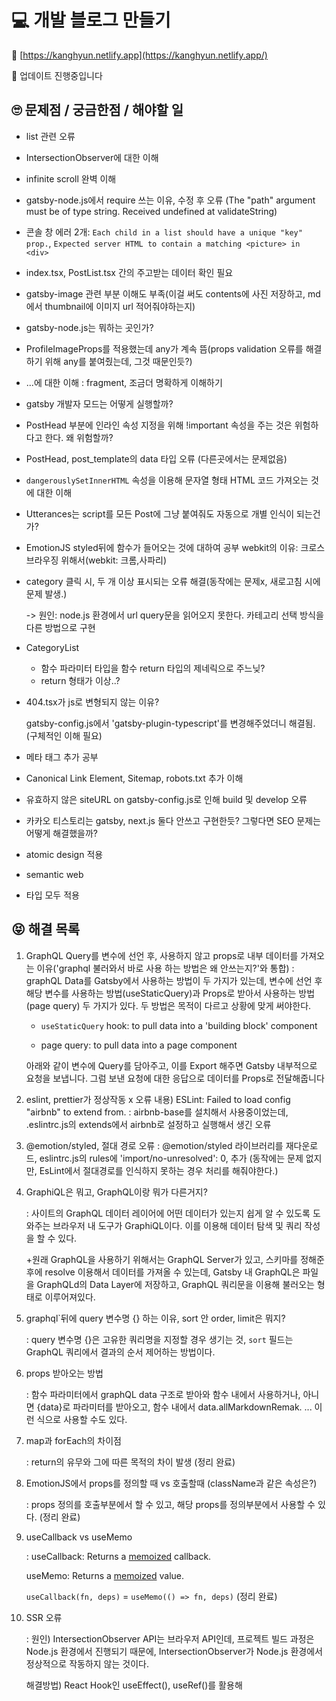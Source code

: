 # 💻 개발 블로그 만들기

👀 [https://kanghyun.netlify.app](https://kanghyun.netlify.app/)

🔨 업데이트 진행중입니다



## 🙄 문제점 / 궁금한점 / 해야할 일

- list 관련 오류

- IntersectionObserver에 대한 이해

- infinite scroll 완벽 이해

- gatsby-node.js에서 require 쓰는 이유, 수정 후 오류 (The "path" argument must be of type string. Received undefined at validateString)

- 콘솔 창 에러 2개: `Each child in a list should have a unique "key" prop.`, `Expected server HTML to contain a matching <picture> in <div>`

- index.tsx, PostList.tsx 간의 주고받는 데이터 확인 필요

- gatsby-image 관련 부분 이해도 부족(이걸 써도 contents에 사진 저장하고, md에서 thumbnail에 이미지 url 적어줘야하는지)

- gatsby-node.js는 뭐하는 곳인가?

- ProfileImageProps를 적용했는데 any가 계속 뜸(props validation 오류를 해결하기 위해 any를 붙여줬는데, 그것 때문인듯?)

- ...에 대한 이해 : fragment, 조금더 명확하게 이해하기

- gatsby 개발자 모드는 어떻게 실행할까?

- PostHead 부분에 인라인 속성 지정을 위해 !important 속성을 주는 것은 위험하다고 한다. 왜 위험할까?

- PostHead, post_template의 data 타입 오류 (다른곳에서는 문제없음)

- `dangerouslySetInnerHTML` 속성을 이용해 문자열 형태 HTML 코드 가져오는 것에 대한 이해

- Utterances는 script를 모든 Post에 그냥 붙여줘도 자동으로 개별 인식이 되는건가?

- EmotionJS styled뒤에 함수가 들어오는 것에 대하여 공부
  webkit의 이유: 크로스 브라우징 위해서(webkit: 크롬,사파리)

- category 클릭 시, 두 개 이상 표시되는 오류 해결(동작에는 문제x, 새로고침 시에 문제 발생.) 

  -> 원인: node.js 환경에서 url query문을 읽어오지 못한다. 카테고리 선택 방식을 다른 방법으로 구현

- CategoryList

  - 함수 파라미터 타입을 함수 return 타입의 제네릭으로 주느닞?
  - return 형태가 이상..?

- 404.tsx가 js로 변형되지 않는 이유?

  gatsby-config.js에서 'gatsby-plugin-typescript'를 변경해주었더니 해결됨. (구체적인 이해 필요)

- 메타 태그 추가 공부

- Canonical Link Element, Sitemap, robots.txt 추가 이해

- 유효하지 않은 siteURL on gatsby-config.js로 인해 build 및 develop 오류

- 카카오 티스토리는 gatsby, next.js 둘다 안쓰고 구현한듯? 그렇다면 SEO 문제는 어떻게 해결했을까?






- atomic design 적용

- semantic web

- 타입 모두 적용

  

## 😝 해결 목록

1. GraphQL Query를 변수에 선언 후, 사용하지 않고 props로 내부 데이터를 가져오는 이유('graphql 불러와서 바로 사용 하는 방법은 왜 안쓰는지?'와 통합)
   : graphQL Data를 Gatsby에서 사용하는 방법이 두 가지가 있는데, 변수에 선언 후 해당 변수를 사용하는 방법(useStaticQuery)과 Props로 받아서 사용하는 방법(page query) 두 가지가 있다. 두 방법은 목적이 다르고 상황에 맞게 써야한다.

   - `useStaticQuery` hook: to pull data into a 'building block' component
   
   - page query: to pull data into a page component
   
   아래와 같이 변수에 Query를 담아주고, 이를 Export 해주면 Gatsby 내부적으로 요청을 보냅니다. 그럼 보낸 요청에 대한 응답으로 데이터를 Props로 전달해줍니다
   
2. eslint, prettier가 정상작동 x
   오류 내용) ESLint: Failed to load config "airbnb" to extend from. 
   : airbnb-base를 설치해서 사용중이었는데, .eslintrc.js의 extends에서 airbnb로 설정하고 실행해서 생긴 오류

3. @emotion/styled, 절대 경로 오류
   : @emotion/styled 라이브러리를 재다운로드, eslintrc.js의 rules에 'import/no-unresolved': 0, 추가 (동작에는 문제 없지만, EsLint에서 절대경로를 인식하지 못하는 경우 처리를 해줘야한다.)

4. GraphiQL은 뭐고, GraphQL이랑 뭐가 다른거지?

   : 사이트의 GraphQL 데이터 레이어에 어떤 데이터가 있는지 쉽게 알 수 있도록 도와주는 브라우저 내 도구가 GraphiQL이다. 이를 이용해 데이터 탐색 및 쿼리 작성을 할 수 있다.

   +원래 GraphQL을 사용하기 위해서는 GraphQL Server가 있고, 스키마를 정해준 후에 resolve 이용해서 데이터를 가져올 수 있는데, Gatsby 내 GraphQL은 파일을 GraphQLd의 Data Layer에 저장하고, GraphQL 쿼리문을 이용해 불러오는 형태로 이루어져있다.

5. graphql`뒤에 query 변수명 {} 하는 이유, sort 안 order, limit은 뭐지?

   : query 변수명 {}은 고유한 쿼리명을 지정할 경우 생기는 것, `sort` 필드는 GraphQL 쿼리에서 결과의 순서 제어하는 방법이다.

6. props 받아오는 방법

   : 함수 파라미터에서 graphQL data 구조로 받아와 함수 내에서 사용하거나, 아니면 {data}로 파라미터를 받아오고, 함수 내에서 data.allMarkdownRemak. ... 이런 식으로 사용할 수도 있다. 

7. map과 forEach의 차이점

   : return의 유무와 그에 따른 목적의 차이 발생 (정리 완료)

8. EmotionJS에서 props를 정의할 때 vs 호출할때 (className과 같은 속성은?)

   : props 정의를 호출부분에서 할 수 있고, 해당 props를 정의부분에서 사용할 수 있다. (정리 완료)

9. useCallback vs useMemo

   : useCallback: Returns a [memoized](https://en.wikipedia.org/wiki/Memoization) callback.

     useMemo: Returns a [memoized](https://en.wikipedia.org/wiki/Memoization) value.

   `useCallback(fn, deps)` = `useMemo(() => fn, deps)`  (정리 완료)

10. SSR 오류

    : 원인) IntersectionObserver API는 브라우저 API인데, 프로젝트 빌드 과정은 Node.js 환경에서 진행되기 때문에, IntersectionObserver가 Node.js 환경에서 정상적으로 작동하지 않는 것이다.

    해결방법) React Hook인 useEffect(), useRef()를 활용해 
